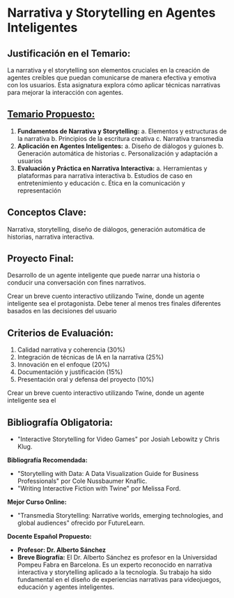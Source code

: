 # Narrativa y Storytelling en Agentes Inteligentes

## Justificación en el Temario:

La narrativa y el storytelling son elementos cruciales en la creación de agentes creíbles que puedan comunicarse de manera efectiva y emotiva con los usuarios. Esta asignatura explora cómo aplicar técnicas narrativas para mejorar la interacción con agentes.

## [Temario Propuesto:](Narrativa%20y%20Storytelling%20en%20Agentes%20Inteligentes%2072caa39b2bb245bfaa3150364cc85b3a/Temario%20Propuesto%20b8673f9f2a83413bb2b3ea1063c2220f.md)

1. **Fundamentos de Narrativa y Storytelling:**
a. Elementos y estructuras de la narrativa
b. Principios de la escritura creativa
c. Narrativa transmedia
2. **Aplicación en Agentes Inteligentes:**
a. Diseño de diálogos y guiones
b. Generación automática de historias
c. Personalización y adaptación a usuarios
3. **Evaluación y Práctica en Narrativa Interactiva:**
a. Herramientas y plataformas para narrativa interactiva
b. Estudios de caso en entretenimiento y educación
c. Ética en la comunicación y representación

## Conceptos Clave:

Narrativa, storytelling, diseño de diálogos, generación automática de historias, narrativa interactiva.

## Proyecto Final: 

Desarrollo de un agente inteligente que puede narrar una historia o conducir una conversación con fines narrativos.

Crear un breve cuento interactivo utilizando Twine, donde un agente inteligente sea el protagonista. Debe tener al menos tres finales diferentes basados en las decisiones del usuario

## Criterios de Evaluación:

1. Calidad narrativa y coherencia (30%)
2. Integración de técnicas de IA en la narrativa (25%)
3. Innovación en el enfoque (20%)
4. Documentación y justificación (15%)
5. Presentación oral y defensa del proyecto (10%)

Crear un breve cuento interactivo utilizando Twine, donde un agente inteligente sea el 

## Bibliografía Obligatoria:

- "Interactive Storytelling for Video Games" por Josiah Lebowitz y Chris Klug.

**Bibliografía Recomendada:**

- "Storytelling with Data: A Data Visualization Guide for Business Professionals" por Cole Nussbaumer Knaflic.
- "Writing Interactive Fiction with Twine" por Melissa Ford.

**Mejor Curso Online:**

- "Transmedia Storytelling: Narrative worlds, emerging technologies, and global audiences" ofrecido por FutureLearn.

**Docente Español Propuesto:**

- **Profesor: Dr. Alberto Sánchez**
- **Breve Biografía:** El Dr. Alberto Sánchez es profesor en la Universidad Pompeu Fabra en Barcelona. Es un experto reconocido en narrativa interactiva y storytelling aplicado a la tecnología. Su trabajo ha sido fundamental en el diseño de experiencias narrativas para videojuegos, educación y agentes inteligentes.